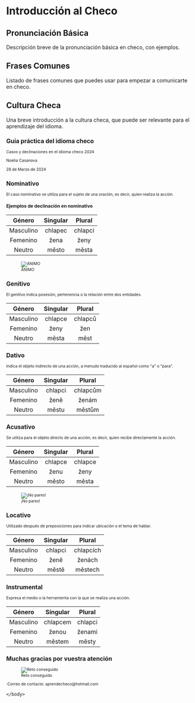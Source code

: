 # Introducción al Checo

## Pronunciación Básica
Descripción breve de la pronunciación básica en checo, con ejemplos.

## Frases Comunes
Listado de frases comunes que puedes usar para empezar a comunicarte en checo.

## Cultura Checa
Una breve introducción a la cultura checa, que puede ser relevante para el aprendizaje del idioma.

 <!DOCTYPE html>
<html>
<head>
  <meta charset="utf-8">
  <meta name="generator" content="pandoc">
  <meta name="author" content="Noelia Casanova">
  <title>Guía práctica del idioma checo</title>
  <meta name="apple-mobile-web-app-capable" content="yes">
  <meta name="apple-mobile-web-app-status-bar-style" content="black-translucent">
  <meta name="viewport" content="width=device-width, initial-scale=1.0, maximum-scale=1.0, user-scalable=no, minimal-ui">
  <link rel="stylesheet" href="https://unpkg.com/reveal.js//dist/reset.css">
  <link rel="stylesheet" href="https://unpkg.com/reveal.js//dist/reveal.css">
  <style>
    .reveal .sourceCode {  /* see #7635 */
      overflow: visible;
    }
    code{white-space: pre-wrap;}
    span.smallcaps{font-variant: small-caps;}
    div.columns{display: flex; gap: min(4vw, 1.5em);}
    div.column{flex: auto; overflow-x: auto;}
    div.hanging-indent{margin-left: 1.5em; text-indent: -1.5em;}
    /* The extra [class] is a hack that increases specificity enough to
       override a similar rule in reveal.js */
    ul.task-list[class]{list-style: none;}
    ul.task-list li input[type="checkbox"] {
      font-size: inherit;
      width: 0.8em;
      margin: 0 0.8em 0.2em -1.6em;
      vertical-align: middle;
    }
    .display.math{display: block; text-align: center; margin: 0.5rem auto;}
  </style>
  <link rel="stylesheet" href="https://unpkg.com/reveal.js//dist/theme/moon.css" id="theme">
  <style>
  .slides {
      font-size: 0.75em;
  }
  .reveal ul {
      display: block;
  }
  .reveal ol {
      display: block;
  }

  img {
      max-height: 350px !important;
  }

  figcaption {
      font-size: 0.6em !important;
      font-style: italic !important;
  }

  .subtitle {
      font-style: italic !important;
  }

  .date {
      font-size: 0.75em !important;
  }
  </style>
</head>
<body>
  <div class="reveal">
    <div class="slides">

<section id="title-slide">
  <h1 class="title">Guía práctica del idioma checo</h1>
  <p class="subtitle">Casos y declinaciones en el idioma checo 2024</p>
  <p class="author">Noelia Casanova</p>
  <p class="date">28 de Marzo de 2024</p>
</section>
  
      
<section id="nominativo" class="slide level2">
<h2>Nominativo</h2>
<p>El caso nominativo se utiliza para el sujeto de una oración, es decir, quien realiza la acción.</p>
  <h3>Ejemplos de declinación en nominativo</h3>
<table>
<thead>
<tr class="header">
<th style="text-align: center;">Género</th>
<th style="text-align: center;">Singular</th>
<th style="text-align: center;">Plural</th>
</tr>
</thead>
<tbody>
<tr class="odd">
<td style="text-align: center;">Masculino </td>
<td style="text-align: center;">chlapec</td>
<td style="text-align: center;">chlapci</td>
</tr>
<tr class="even">
<td style="text-align: center;">Femenino</td>
<td style="text-align: center;">žena</td>
<td style="text-align: center;">ženy</td>
</tr>
<tr class="even">
<td style="text-align: center;">Neutro</td>
<td style="text-align: center;">město</td>
<td style="text-align: center;">města</td>
</tr>
</tbody>
</table>
<figure>
<img data-src="https://cdn.memegenerator.es/imagenes/memes/full/30/10/30100440.jpg"
alt="ÁNIMO" />
<figcaption aria-hidden="true">ÁNIMO</figcaption>
</figure>
</section>
<section id="genitivo" class="slide level2">
<h2>Genitivo</h2>
<p>El genitivo indica posesión, pertenencia o la relación entre dos entidades.</p>
<table>
<thead>
<tr class="header">
<th style="text-align: center;">Género</th>
<th style="text-align: center;">Singular</th>
<th style="text-align: center;">Plural</th>
</tr>
</thead>
<tbody>
<tr class="odd">
<td style="text-align: center;">Masculino</td>
<td style="text-align: center;">chlapce</td>
<td style="text-align: center;">chlapců</td>
</tr>
<tr class="odd">
<td style="text-align: center;">Femenino</td>
<td style="text-align: center;">ženy </td>
<td style="text-align: center;">žen</td>
</tr>
<tr class="even">
<td style="text-align: center;">Neutro</td>
<td style="text-align: center;">města</td>
<td style="text-align: center;">měst </td>
</tr>
</tbody>
</table>
</section>
<section id="dativo" class="slide level2">
<h2>Dativo</h2>
<p>Indica el objeto indirecto de una acción, a menudo traducido al español como "a" o "para".
</p>
<table>
<thead>
<tr class="header">
<th style="text-align: center;">Género</th>
<th style="text-align: center;">Singular</th>
<th style="text-align: center;">Plural</th>
</tr>
</thead>
<tbody>
<tr class="odd">
<td style="text-align: center;">Masculino</td>
<td style="text-align: center;">chlapci</td>
<td style="text-align: center;">chlapcům </td>
</tr>
<tr class="odd">
<td style="text-align: center;">Femenino</td>
<td style="text-align: center;">ženě </td>
<td style="text-align: center;">ženám</td>
</tr>
<tr class="even">
<td style="text-align: center;">Neutro</td>
<td style="text-align: center;">městu</td>
<td style="text-align: center;">městům </td>
</tr>
</tbody>
</table>
</section>
<section id="acusativo" class="slide level2">
<h2>Acusativo</h2>
<p>Se utiliza para el objeto directo de una acción, es decir, quien recibe directamente la acción.</p>
<table>
<thead>
<tr class="header">
<th style="text-align: center;">Género</th>
<th style="text-align: center;">Singular</th>
<th style="text-align: center;">Plural</th>
</tr>
</thead>
<tbody>
<tr class="odd">
<td style="text-align: center;">Masculino </td>
<td style="text-align: center;">chlapce</td>
<td style="text-align: center;">chlapce</td>
<tr class="odd">
<td style="text-align: center;">Femenino</td>
<td style="text-align: center;">ženu </td>
<td style="text-align: center;">ženy </td>
</tr>
<tr class="even">
<td style="text-align: center;">Neutro</td>
<td style="text-align: center;">město </td>
<td style="text-align: center;">města</td>
</tr>
</tbody>
</table>
<figure>
<img data-src="https://cdn.memegenerator.es/imagenes/memes/full/24/96/24961335.jpg"
alt="¡No pares!" />
<figcaption aria-hidden="true">¡No pares!</figcaption>
</figure>
</section>
<section id="locativo" class="slide level2">
<h2>Locativo</h2>
<p>
Utilizado después de preposiciones para indicar ubicación o el tema de hablar.</p>
<table>
<thead>
<tr class="header">
<th style="text-align: center;">Género</th>
<th style="text-align: center;">Singular</th>
<th style="text-align: center;">Plural</th>
</tr>
</thead>
<tbody>
<tr class="odd">
<td style="text-align: center;">Masculino </td>
<td style="text-align: center;">chlapci</td>
<td style="text-align: center;">chlapcích</td>
</tr>
<tr class="odd">
<td style="text-align: center;">Femenino</td>
<td style="text-align: center;">ženě</td>
<td style="text-align: center;">ženách</td>
</tr>
<tr class="even">
<td style="text-align: center;">Neutro</td>
<td style="text-align: center;">městě </td>
<td style="text-align: center;">městech</td>
</tr>
</tbody>
</table>
 </section>
<section id="instrumental" class="slide level2">
<h2>Instrumental</h2>
<p>Expresa el medio o la herramienta con la que se realiza una acción.</p>
<table>
<thead>
<tr class="header">
<th style="text-align: center;">Género</th>
<th style="text-align: center;">Singular</th>
<th style="text-align: center;">Plural</th>
</tr>
</thead>
<tbody>
<tr class="odd">
<td style="text-align: center;">Masculino</td>
<td style="text-align: center;">chlapcem</td>
<td style="text-align: center;">chlapci</td>
</tr>
<tr class="odd">
<td style="text-align: center;">Femenino</td>
<td style="text-align: center;">ženou   </td>
<td style="text-align: center;">ženami </td>
</tr>
<tr class="even">
<td style="text-align: center;">Neutro</td>
<td style="text-align: center;">městem </td>
<td style="text-align: center;">městy  </td>
</tr>
</tbody>
</table>
</section>
<section id="Muchas gracias por vuestra atención" class="slide level2">
<h2>Muchas gracias por vuestra atención</h2>
<figure>
<img data-src="https://cdn.memegenerator.es/imagenes/memes/thumb/0/61/610821.jpg" alt="Reto conseguido" />
<figcaption aria-hidden="true">Reto conseguido</figcaption>
</figure>
<p>·Correo de contacto: aprendecheco@hotmail.com</p>
</section>
    </div>
  </div>

  <script src="https://unpkg.com/reveal.js//dist/reveal.js"></script>

  <!-- reveal.js plugins -->
  <script src="https://unpkg.com/reveal.js//plugin/notes/notes.js"></script>
  <script src="https://unpkg.com/reveal.js//plugin/search/search.js"></script>
  <script src="https://unpkg.com/reveal.js//plugin/zoom/zoom.js"></script>

  <script>

      // Full list of configuration options available at:
      // https://revealjs.com/config/
      Reveal.initialize({
        // Display controls in the bottom right corner
        controls: true,

        // Help the user learn the controls by providing hints, for example by
        // bouncing the down arrow when they first encounter a vertical slide
        controlsTutorial: true,

        // Determines where controls appear, "edges" or "bottom-right"
        controlsLayout: 'bottom-right',

        // Visibility rule for backwards navigation arrows; "faded", "hidden"
        // or "visible"
        controlsBackArrows: 'faded',

        // Display a presentation progress bar
        progress: true,

        // Display the page number of the current slide
        slideNumber: false,

        // 'all', 'print', or 'speaker'
        showSlideNumber: 'all',

        // Add the current slide number to the URL hash so that reloading the
        // page/copying the URL will return you to the same slide
        hash: true,

        // Start with 1 for the hash rather than 0
        hashOneBasedIndex: false,

        // Flags if we should monitor the hash and change slides accordingly
        respondToHashChanges: true,

        // Push each slide change to the browser history
        history: false,

        // Enable keyboard shortcuts for navigation
        keyboard: true,

        // Enable the slide overview mode
        overview: true,

        // Disables the default reveal.js slide layout (scaling and centering)
        // so that you can use custom CSS layout
        disableLayout: false,

        // Vertical centering of slides
        center: true,

        // Enables touch navigation on devices with touch input
        touch: true,

        // Loop the presentation
        loop: false,

        // Change the presentation direction to be RTL
        rtl: false,

        // see https://revealjs.com/vertical-slides/#navigation-mode
        navigationMode: 'default',

        // Randomizes the order of slides each time the presentation loads
        shuffle: false,

        // Turns fragments on and off globally
        fragments: true,

        // Flags whether to include the current fragment in the URL,
        // so that reloading brings you to the same fragment position
        fragmentInURL: true,

        // Flags if the presentation is running in an embedded mode,
        // i.e. contained within a limited portion of the screen
        embedded: false,

        // Flags if we should show a help overlay when the questionmark
        // key is pressed
        help: true,

        // Flags if it should be possible to pause the presentation (blackout)
        pause: true,

        // Flags if speaker notes should be visible to all viewers
        showNotes: false,

        // Global override for autoplaying embedded media (null/true/false)
        autoPlayMedia: null,

        // Global override for preloading lazy-loaded iframes (null/true/false)
        preloadIframes: null,

        // Number of milliseconds between automatically proceeding to the
        // next slide, disabled when set to 0, this value can be overwritten
        // by using a data-autoslide attribute on your slides
        autoSlide: 0,

        // Stop auto-sliding after user input
        autoSlideStoppable: true,

        // Use this method for navigation when auto-sliding
        autoSlideMethod: null,

        // Specify the average time in seconds that you think you will spend
        // presenting each slide. This is used to show a pacing timer in the
        // speaker view
        defaultTiming: null,

        // Enable slide navigation via mouse wheel
        mouseWheel: false,

        // The display mode that will be used to show slides
        display: 'block',

        // Hide cursor if inactive
        hideInactiveCursor: true,

        // Time before the cursor is hidden (in ms)
        hideCursorTime: 5000,

        // Opens links in an iframe preview overlay
        previewLinks: false,

        // Transition style (none/fade/slide/convex/concave/zoom)
        transition: 'slide',

        // Transition speed (default/fast/slow)
        transitionSpeed: 'default',

        // Transition style for full page slide backgrounds
        // (none/fade/slide/convex/concave/zoom)
        backgroundTransition: 'fade',

        // Number of slides away from the current that are visible
        viewDistance: 3,

        // Number of slides away from the current that are visible on mobile
        // devices. It is advisable to set this to a lower number than
        // viewDistance in order to save resources.
        mobileViewDistance: 2,

        // reveal.js plugins
        plugins: [
          RevealNotes,
          RevealSearch,
          RevealZoom
        ]
      });
    </script>
    </body>
</html><!DOCTYPE html>
<html>
<head>
<meta charset=utf-8 />
<title>Editor JavaScript online - www.cubicfactory.com</title>
</head>
<body>

</body>
</html>
